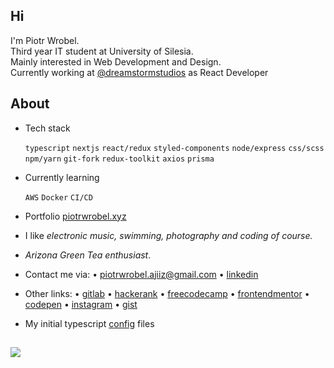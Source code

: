<h2>Hi </h2>
<p>I'm Piotr Wrobel.<br />
Third year IT student at University of Silesia.<br />
Mainly interested in Web Development and Design.<br />
Currently working at <a href="https://dreamstormstudios.com/">@dreamstormstudios</a> as React Developer</p>

## About
* Tech stack

  `typescript` `nextjs` `react/redux` `styled-components` `node/express` `css/scss` `npm/yarn` `git-fork`
  `redux-toolkit` `axios` `prisma`
* Currently learning

  `AWS` `Docker` `CI/CD`
   
* Portfolio <a href="https://piotrwrobel.xyz">piotrwrobel.xyz</a>
* I like *electronic music, swimming, photography and coding of course.*
* *Arizona Green Tea enthusiast*.
* Contact me via: • piotrwrobel.ajiiz@gmail.com • <a href="https://www.linkedin.com/in/piotrwrobel-ajiiz/">linkedin</a>
* Other links: • <a href="https://gitlab.com/ajiiz">gitlab</a> • <a href="https://www.hackerrank.com/ajiiz"> hackerank</a> • <a href="https://www.freecodecamp.org/ajiiz">freecodecamp</a> • <a href="https://www.frontendmentor.io/profile/ajiiz">frontendmentor</a> • <a href="https://codepen.io/ajiiz/pens/public">codepen</a> • <a href="https://www.instagram.com/pvvrbl/">instagram</a> • <a href="https://gist.github.com/ajiiz/">gist</a>
* My initial typescript <a href="https://github.com/ajiiz/ts-project-config">config</a> files

##

<img align="center" src="https://github-readme-stats.vercel.app/api?username=ajiiz&count_private=true&show_icons=true&include_all_commits=true&theme=vue" />
